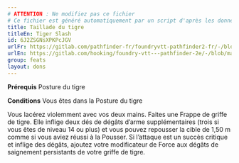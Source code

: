 ```yaml
---
# ATTENTION : Ne modifiez pas ce fichier
# Ce fichier est généré automatiquement par un script d'après les données du module Foundry VTT officiel et de sa traduction
title: Taillade du tigre
titleEn: Tiger Slash
id: 6J2ZSGNsXPKPcJGV
urlFr: https://gitlab.com/pathfinder-fr/foundryvtt-pathfinder2-fr/-/blob/master/data/feats/6J2ZSGNsXPKPcJGV.htm
urlEn: https://gitlab.com/hooking/foundry-vtt---pathfinder-2e/-/blob/master/packs/data/feats.db/tiger-slash.json
group: feats
layout: dons
---
```

**Prérequis** Posture du tigre

**Conditions** Vous êtes dans la Posture du tigre

Vous lacérez violemment avec vos deux mains. Faites une Frappe de griffe de tigre. Elle inflige deux dés de dégâts d’arme supplémentaires (trois si vous êtes de niveau 14 ou plus) et vous pouvez repousser la cible de 1,50 m comme si vous aviez réussi à la Pousser. Si l’attaque est un succès critique et inflige des dégâts, ajoutez votre modificateur de Force aux dégâts de saignement persistants de votre griffe de tigre.


